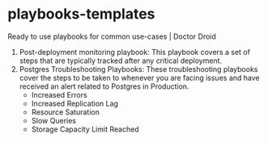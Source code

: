 # playbooks-templates
Ready to use playbooks for common use-cases | Doctor Droid


1. Post-deployment monitoring playbook: This playbook covers a set of steps that are typically tracked after any critical deployment.
2. Postgres Troubleshooting Playbooks: These troubleshooting playbooks cover the steps to be taken to whenever you are facing issues and have received an alert related to Postgres in Production.
    - Increased Errors
    - Increased Replication Lag
    - Resource Saturation
    - Slow Queries
    - Storage Capacity Limit Reached
